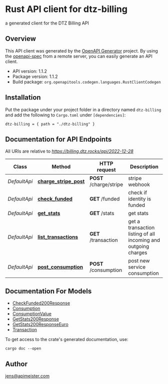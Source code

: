 # Rust API client for dtz-billing

a generated client for the DTZ Billing API


## Overview

This API client was generated by the [OpenAPI Generator](https://openapi-generator.tech) project.  By using the [openapi-spec](https://openapis.org) from a remote server, you can easily generate an API client.

- API version: 1.1.2
- Package version: 1.1.2
- Build package: `org.openapitools.codegen.languages.RustClientCodegen`

## Installation

Put the package under your project folder in a directory named `dtz-billing` and add the following to `Cargo.toml` under `[dependencies]`:

```
dtz-billing = { path = "./dtz-billing" }
```

## Documentation for API Endpoints

All URIs are relative to *https://billing.dtz.rocks/api/2022-12-28*

Class | Method | HTTP request | Description
------------ | ------------- | ------------- | -------------
*DefaultApi* | [**charge_stripe_post**](docs/DefaultApi.md#charge_stripe_post) | **POST** /charge/stripe | stripe webhook
*DefaultApi* | [**check_funded**](docs/DefaultApi.md#check_funded) | **GET** /funded | check if identity is funded
*DefaultApi* | [**get_stats**](docs/DefaultApi.md#get_stats) | **GET** /stats | get stats
*DefaultApi* | [**list_transactions**](docs/DefaultApi.md#list_transactions) | **GET** /transaction | get a transaction listing of all incoming and outgoing charges
*DefaultApi* | [**post_consumption**](docs/DefaultApi.md#post_consumption) | **POST** /consumption | post new service consumption


## Documentation For Models

 - [CheckFunded200Response](docs/CheckFunded200Response.md)
 - [Consumption](docs/Consumption.md)
 - [ConsumptionValue](docs/ConsumptionValue.md)
 - [GetStats200Response](docs/GetStats200Response.md)
 - [GetStats200ResponseEuro](docs/GetStats200ResponseEuro.md)
 - [Transaction](docs/Transaction.md)


To get access to the crate's generated documentation, use:

```
cargo doc --open
```

## Author

jens@apimeister.com

